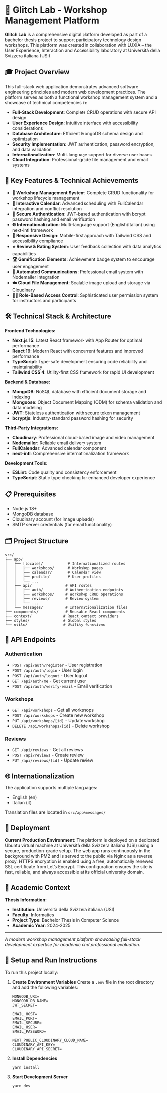 # 🧪 Glitch Lab - Workshop Management Platform

**Glitch Lab** is a comprehensive digital platform developed as part of a bachelor thesis project to support participatory technology design workshops. This platform was created in collaboration with LUXIA – the User Experience, Interaction and Accessibility laboratory at Università della Svizzera italiana (USI)

## 🎓 Project Overview

This full-stack web application demonstrates advanced software engineering principles and modern web development practices. The platform serves as both a functional workshop management system and a showcase of technical competencies in:

- **Full-Stack Development**: Complete CRUD operations with secure API design
- **User Experience Design**: Intuitive interface with accessibility considerations
- **Database Architecture**: Efficient MongoDB schema design and optimization
- **Security Implementation**: JWT authentication, password encryption, and data validation
- **Internationalization**: Multi-language support for diverse user bases
- **Cloud Integration**: Professional-grade file management and email systems

## 🚀 Key Features & Technical Achievements

- **🎯 Workshop Management System**: Complete CRUD functionality for workshop lifecycle management
- **📅 Interactive Calendar**: Advanced scheduling with FullCalendar integration and conflict resolution
- **👥 Secure Authentication**: JWT-based authentication with bcrypt password hashing and email verification
- **🌐 Internationalization**: Multi-language support (English/Italian) using next-intl framework
- **📱 Responsive Design**: Mobile-first approach with Tailwind CSS and accessibility compliance
- **⭐ Review & Rating System**: User feedback collection with data analytics capabilities
- **🏆 Gamification Elements**: Achievement badge system to encourage user engagement
- **📧 Automated Communications**: Professional email system with Nodemailer integration
- **☁️ Cloud File Management**: Scalable image upload and storage via Cloudinary
- **👨‍🏫 Role-Based Access Control**: Sophisticated user permission system for instructors and participants

## 🛠️ Technical Stack & Architecture

**Frontend Technologies:**
- **Next.js 15**: Latest React framework with App Router for optimal performance
- **React 19**: Modern React with concurrent features and improved performance
- **TypeScript**: Type-safe development ensuring code reliability and maintainability
- **Tailwind CSS 4**: Utility-first CSS framework for rapid UI development

**Backend & Database:**
- **MongoDB**: NoSQL database with efficient document storage and indexing
- **Mongoose**: Object Document Mapping (ODM) for schema validation and data modeling
- **JWT**: Stateless authentication with secure token management
- **bcryptjs**: Industry-standard password hashing for security

**Third-Party Integrations:**
- **Cloudinary**: Professional cloud-based image and video management
- **Nodemailer**: Reliable email delivery system
- **FullCalendar**: Advanced calendar component
- **next-intl**: Comprehensive internationalization framework

**Development Tools:**
- **ESLint**: Code quality and consistency enforcement
- **TypeScript**: Static type checking for enhanced developer experience

## 📋 Prerequisites

- Node.js 18+ 
- MongoDB database
- Cloudinary account (for image uploads)
- SMTP server credentials (for email functionality)


## 🗂️ Project Structure

```
src/
├── app/
│   ├── [locale]/           # Internationalized routes
│   │   ├── workshops/      # Workshop pages
│   │   ├── calendar/       # Calendar view
│   │   ├── profile/        # User profiles
│   │   └── ...
│   ├── api/               # API routes
│   │   ├── auth/          # Authentication endpoints
│   │   ├── workshops/     # Workshop CRUD operations
│   │   ├── reviews/       # Review system
│   │   └── ...
│   └── messages/          # Internationalization files
├── components/            # Reusable React components
├── context/              # React context providers
├── styles/               # Global styles
└── utils/                # Utility functions
```

## 🔐 API Endpoints

### Authentication
- `POST /api/auth/register` - User registration
- `POST /api/auth/login` - User login
- `POST /api/auth/logout` - User logout
- `GET /api/auth/me` - Get current user
- `POST /api/auth/verify-email` - Email verification

### Workshops
- `GET /api/workshops` - Get all workshops
- `POST /api/workshops` - Create new workshop
- `PUT /api/workshops/[id]` - Update workshop
- `DELETE /api/workshops/[id]` - Delete workshop

### Reviews
- `GET /api/reviews` - Get all reviews
- `POST /api/reviews` - Create review
- `PUT /api/reviews/[id]` - Update review

## 🌐 Internationalization

The application supports multiple languages:
- English (en)
- Italian (it)

Translation files are located in `src/app/messages/`

## 🚀 Deployment

**Current Production Environment**: The platform is deployed on a dedicated Ubuntu virtual machine at Università della Svizzera italiana (USI) using a secure, production-grade setup. The web app runs continuously in the background with PM2 and is served to the public via Nginx as a reverse proxy. HTTPS encryption is enabled using a free, automatically renewed SSL certificate from Let’s Encrypt. This configuration ensures the site is fast, reliable, and always accessible at its official university domain.

## 📄 Academic Context

**Thesis Information:**
- **Institution**: Università della Svizzera italiana (USI)
- **Faculty**: Informatics
- **Project Type**: Bachelor Thesis in Computer Science
- **Academic Year**: 2024-2025

---

*A modern workshop management platform showcasing full-stack development expertise for academic and professional evaluation.*

## 🔧 Setup and Run Instructions

To run this project locally:

1. **Create Environment Variables**
   Create a `.env` file in the root directory and add the following variables:
   ```
   MONGODB_URI=
   MONGODB_DB_NAME=
   JWT_SECRET=
   
   EMAIL_HOST=
   EMAIL_PORT=
   EMAIL_SECURE=
   EMAIL_USER=
   EMAIL_PASSWORD=
   
   NEXT_PUBLIC_CLOUDINARY_CLOUD_NAME=
   CLOUDINARY_API_KEY=
   CLOUDINARY_API_SECRET=
   ```

2. **Install Dependencies**
   ```bash
   yarn install
   ```

3. **Start Development Server**
   ```bash
   yarn dev
   ```



